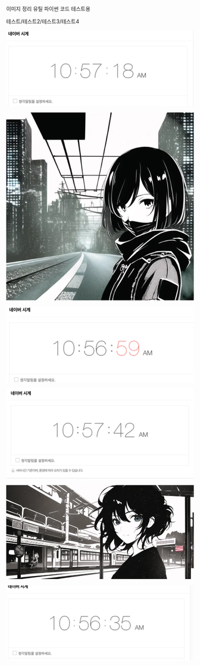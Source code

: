 이미지 정리 유틸 파이썬 코드 테스트용

테스트/테스트2/테스트3/테스트4

![](2022-10-25-10-57-23.png)

![](2022-10-25-10-58-55.png)

![](2022-10-25-10-57-01.png)

![](2022-10-25-10-57-45.png)

![](2022-10-25-10-59-03.png)

![](2022-10-25-10-56-53.png)

